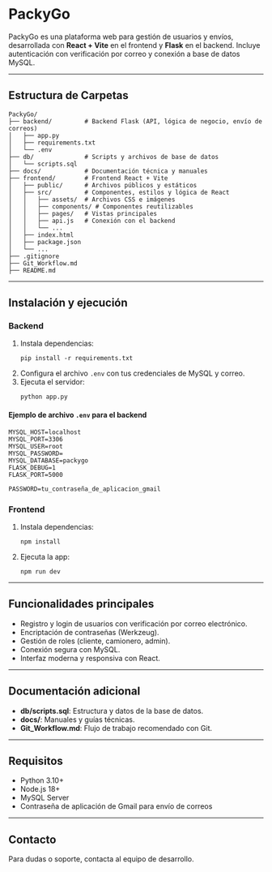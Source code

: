# PackyGo

PackyGo es una plataforma web para gestión de usuarios y envíos, desarrollada con **React + Vite** en el frontend y **Flask** en el backend. Incluye autenticación con verificación por correo y conexión a base de datos MySQL.

---

## Estructura de Carpetas

```
PackyGo/
├── backend/         # Backend Flask (API, lógica de negocio, envío de correos)
│   ├── app.py
│   ├── requirements.txt
│   └── .env
├── db/              # Scripts y archivos de base de datos
│   └── scripts.sql
├── docs/            # Documentación técnica y manuales
├── frontend/        # Frontend React + Vite
│   ├── public/      # Archivos públicos y estáticos
│   ├── src/         # Componentes, estilos y lógica de React
│   │   ├── assets/  # Archivos CSS e imágenes
│   │   ├── components/ # Componentes reutilizables
│   │   ├── pages/   # Vistas principales
│   │   ├── api.js   # Conexión con el backend
│   │   └── ...
│   ├── index.html
│   ├── package.json
│   └── ...
├── .gitignore
├── Git_Workflow.md
├── README.md
```

---

## Instalación y ejecución

### Backend

1. Instala dependencias:
   ```
   pip install -r requirements.txt
   ```
2. Configura el archivo `.env` con tus credenciales de MySQL y correo.
3. Ejecuta el servidor:
   ```
   python app.py
   ```

#### Ejemplo de archivo `.env` para el backend

```properties
MYSQL_HOST=localhost
MYSQL_PORT=3306
MYSQL_USER=root
MYSQL_PASSWORD=
MYSQL_DATABASE=packygo
FLASK_DEBUG=1
FLASK_PORT=5000

PASSWORD=tu_contraseña_de_aplicacion_gmail
```

### Frontend

1. Instala dependencias:
   ```
   npm install
   ```
2. Ejecuta la app:
   ```
   npm run dev
   ```

---

## Funcionalidades principales

- Registro y login de usuarios con verificación por correo electrónico.
- Encriptación de contraseñas (Werkzeug).
- Gestión de roles (cliente, camionero, admin).
- Conexión segura con MySQL.
- Interfaz moderna y responsiva con React.

---

## Documentación adicional

- **db/scripts.sql**: Estructura y datos de la base de datos.
- **docs/**: Manuales y guías técnicas.
- **Git_Workflow.md**: Flujo de trabajo recomendado con Git.

---

## Requisitos

- Python 3.10+
- Node.js 18+
- MySQL Server
- Contraseña de aplicación de Gmail para envío de correos

---

## Contacto

Para dudas o soporte, contacta al equipo de desarrollo.